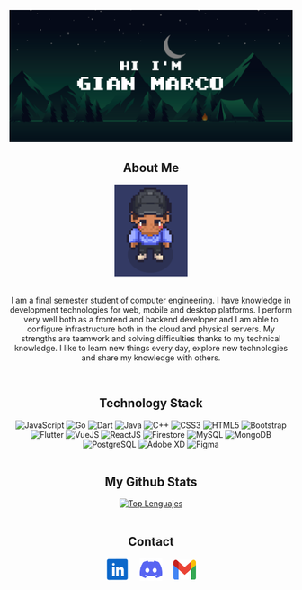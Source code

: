 ![Banner](HiBanner.svg)
<br>

<h2 align="center">About Me</h2>
<div align="center">
    <img src="me.png" alt="Avatar" width="130"/>
    <br>
    <br>
    <p>
        I am a final semester student of computer engineering. I have knowledge in development technologies for web, mobile and desktop platforms. I perform very well both as a frontend and backend developer and I am able to configure infrastructure both in the cloud and physical servers. 
        My strengths are teamwork and solving difficulties thanks to my technical knowledge. I like to learn new things every day, explore new technologies and share my knowledge with others.
    </p>
</div>
<br>

<h2 align="center">Technology Stack</h2>
<div align="center">
    <img src="https://img.shields.io/badge/javascript-%23323330.svg?style=for-the-badge&logo=javascript&logoColor=%23F7DF1E" alt="JavaScript">
    <img src="https://img.shields.io/badge/Go-00ADD8?logo=Go&logoColor=white&style=for-the-badge" alt="Go">
    <img src="https://img.shields.io/badge/Dart-0175C2?logo=dart&logoColor=white" alt="Dart">
    <img src="https://img.shields.io/badge/java-%23ED8B00.svg?style=for-the-badge&logo=openjdk&logoColor=white" alt="Java">
    <img src="https://img.shields.io/badge/c++-%2300599C.svg?style=for-the-badge&logo=c%2B%2B&logoColor=white" alt="C++">
    <img src="https://img.shields.io/badge/css3-%231572B6.svg?style=for-the-badge&logo=css3&logoColor=white" alt="CSS3">
    <img src="https://img.shields.io/badge/html5-%23E34F26.svg?style=for-the-badge&logo=html5&logoColor=white" alt="HTML5">
    <img src="https://img.shields.io/badge/bootstrap-%23563D7C.svg?style=for-the-badge&logo=bootstrap&logoColor=white" alt="Bootstrap">
    <img src="https://img.shields.io/badge/Flutter-02569B?style=flat&logo=flutter&logoColor=white" alt="Flutter">
    <img src="https://img.shields.io/badge/vuejs-%2335495e.svg?style=for-the-badge&logo=vuedotjs&logoColor=%234FC08D" alt="VueJS">
    <img src="https://img.shields.io/badge/-ReactJs-61DAFB?logo=react&logoColor=white&style=for-the-badge" alt="ReactJS">
    <img src="https://img.shields.io/badge/Firestore_Database-FFCA28?style=for-the-badge&logo=firebase&logoColor=black" alt="Firestore">
    <img src="https://img.shields.io/badge/mysql-%2300f.svg?style=for-the-badge&logo=mysql&logoColor=white" alt="MySQL">
    <img src="https://img.shields.io/badge/-MongoDB-13aa52?style=for-the-badge&logo=mongodb&logoColor=white" alt="MongoDB">
    <img src="https://img.shields.io/badge/postgresql-4169e1?style=for-the-badge&logo=postgresql&logoColor=white" alt="PostgreSQL">
    <img src="https://img.shields.io/badge/Adobe%20XD-470137?style=for-the-badge&logo=Adobe%20XD&logoColor=#FF61F6" alt="Adobe XD">
    <img src="https://img.shields.io/badge/figma-%23F24E1E.svg?style=for-the-badge&logo=figma&logoColor=white" alt="Figma">
</div>
<br> 

<div align="center">
    <h2 align="center">My Github Stats</h2>
    <a href="https://github.com/anuraghazra/github-readme-stats">
        <img src="https://github-readme-stats.vercel.app/api/top-langs/?username=gianmt-06&layout=compact&theme=gotham" alt="Top    Lenguajes">
    </a>
</div>
<br>

<h2 align="center">Contact</h2>
<div align="center">
    <a href="https://www.linkedin.com/in/gian-marco-mora-tami-66233b20a/" target="_blank" title="Gian Marco Mora Tami"><img                   align="center" src="inIcon.svg" alt="" height="40" width="40" /></a>
    &nbsp;&nbsp;&nbsp;
    <a href="https://discord.com/users/Gian%20Marco#1137" target="_blank" title="Gian Marco#1137"><img align="center"                         src="discordIcon.svg" alt="" height="40" width="40" /></a>
    &nbsp;&nbsp;&nbsp;
    <a href="mailto:moragian6@gmail.com" target="_blank" title="moragian6@gmail.com"><img align="center" src="gmailIcon.svg" alt=""           height="35" width="40"/></a>
</div>
